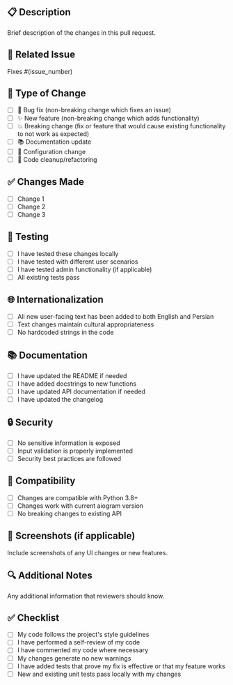 ## 📋 Description
Brief description of the changes in this pull request.

## 🔗 Related Issue
Fixes #(issue_number)

## 🎯 Type of Change
- [ ] 🐛 Bug fix (non-breaking change which fixes an issue)
- [ ] ✨ New feature (non-breaking change which adds functionality)
- [ ] 💥 Breaking change (fix or feature that would cause existing functionality to not work as expected)
- [ ] 📚 Documentation update
- [ ] 🔧 Configuration change
- [ ] 🧹 Code cleanup/refactoring

## ✅ Changes Made
- [ ] Change 1
- [ ] Change 2
- [ ] Change 3

## 🧪 Testing
- [ ] I have tested these changes locally
- [ ] I have tested with different user scenarios
- [ ] I have tested admin functionality (if applicable)
- [ ] All existing tests pass

## 🌐 Internationalization
- [ ] All new user-facing text has been added to both English and Persian
- [ ] Text changes maintain cultural appropriateness
- [ ] No hardcoded strings in the code

## 📚 Documentation
- [ ] I have updated the README if needed
- [ ] I have added docstrings to new functions
- [ ] I have updated API documentation if needed
- [ ] I have updated the changelog

## 🔒 Security
- [ ] No sensitive information is exposed
- [ ] Input validation is properly implemented
- [ ] Security best practices are followed

## 📱 Compatibility
- [ ] Changes are compatible with Python 3.8+
- [ ] Changes work with current aiogram version
- [ ] No breaking changes to existing API

## 📎 Screenshots (if applicable)
Include screenshots of any UI changes or new features.

## 🔍 Additional Notes
Any additional information that reviewers should know.

## ✅ Checklist
- [ ] My code follows the project's style guidelines
- [ ] I have performed a self-review of my code
- [ ] I have commented my code where necessary
- [ ] My changes generate no new warnings
- [ ] I have added tests that prove my fix is effective or that my feature works
- [ ] New and existing unit tests pass locally with my changes
